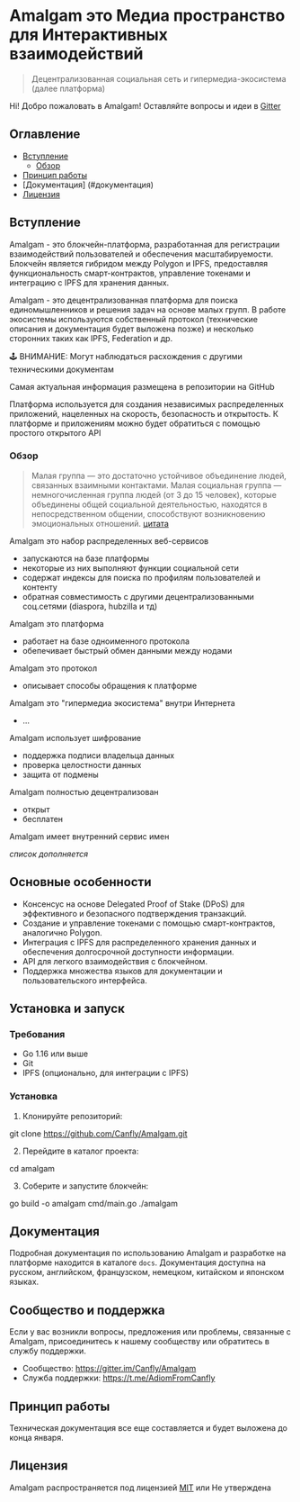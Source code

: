 # Amalgam это Медиа пространство для Интерактивных взаимодействий

> Децентрализованная социальная сеть и гипермедиа-экосистема (далее платформа) 

Hi! Добро пожаловать в Amalgam! Оставляйте вопросы и идеи в [Gitter](https://gitter.im/Canfly/Amalgam)

## Оглавление

- [Вступление](#вступление)
  - [Обзор](#обзор)
- [Принцип работы](#принцип-работы)
- [Документация] (#документация)
- [Лицензия](#Лицензия)

## Вступление

Amalgam - это блокчейн-платформа, разработанная для регистрации взаимодействий пользователей и обеспечения масштабируемости. Блокчейн является гибридом между Polygon и IPFS, предоставляя функциональность смарт-контрактов, управление токенами и интеграцию с IPFS для хранения данных.

Amalgam - это децентрализованная платформа для поиска единомышленников и решения задач на основе малых групп. В работе экосистемы используются собственный протокол (технические описания и документация будет выложена позже) и несколько  сторонних таких как IPFS, Federation и др. 

🕹 ВНИМАНИЕ: Могут наблюдаться расхождения с другими техническими документам

Самая актуальная информация размещена в репозитории на GitHub

Платформа используется для создания независимых распределенных приложений, нацеленных на скорость, безопасность и открытость. К платформе и приложениям можно будет обратиться с помощью простого открытого API

### Обзор

> Малая группа — это достаточно устойчивое объединение людей, связанных взаимными контактами. Малая социальная группа — немногочисленная группа людей (от 3 до 15 человек), которые объединены общей социальной деятельностью, находятся в непосредственном общении, способствуют возникновению эмоциональных отношений.
> [цитата](www.grandars.ru/college/sociologiya/malaya-socialnaya-gruppa.html)

Amalgam это набор распределенных веб-сервисов
- запускаются на базе платформы
- некоторые из них выполняют функции социальной сети
- содержат индексы для поиска по профилям пользователей и контенту
- обратная совместимость с другими децентрализованными соц.сетями (diaspora, hubzilla и тд)

Amalgam это платформа
- работает на базе одноименного протокола
- обепечивает быстрый обмен данными между нодами

Amalgam это протокол
- описывает способы обращения к платформе

Amalgam это "гипермедиа экосистема" внутри Интернета
- ...

Amalgam использует шифрование
- поддержка подписи владельца данных
- проверка целостности данных
- защита от подмены

Amalgam полностью децентрализован
- открыт
- бесплатен

Amalgam имеет внутренний сервис имен

*список дополняется* 


## Основные особенности

- Консенсус на основе Delegated Proof of Stake (DPoS) для эффективного и безопасного подтверждения транзакций.
- Создание и управление токенами с помощью смарт-контрактов, аналогично Polygon.
- Интеграция с IPFS для распределенного хранения данных и обеспечения долгосрочной доступности информации.
- API для легкого взаимодействия с блокчейном.
- Поддержка множества языков для документации и пользовательского интерфейса.

## Установка и запуск

### Требования

- Go 1.16 или выше
- Git
- IPFS (опционально, для интеграции с IPFS)

### Установка

1. Клонируйте репозиторий:

git clone https://github.com/Canfly/Amalgam.git


2. Перейдите в каталог проекта:

cd amalgam

3. Соберите и запустите блокчейн:

go build -o amalgam cmd/main.go
./amalgam


## Документация

Подробная документация по использованию Amalgam и разработке на платформе находится в каталоге `docs`. Документация доступна на русском, английском, французском, немецком, китайском и японском языках.

## Сообщество и поддержка

Если у вас возникли вопросы, предложения или проблемы, связанные с Amalgam, присоединитесь к нашему сообществу или обратитесь в службу поддержки.

- Сообщество: https://gitter.im/Canfly/Amalgam
- Служба поддержки: https://t.me/AdiomFromCanfly


## Принцип работы

Техническая документация все еще составляется и будет выложена до конца января.

## Лицензия

Amalgam распространяется под лицензией [MIT](LICENSE) или Не утверждена


